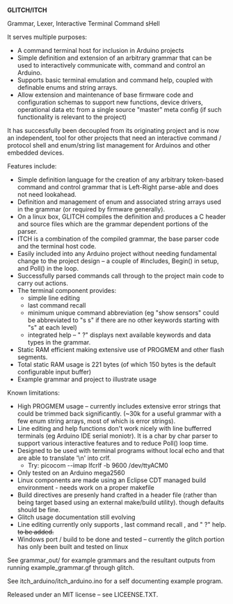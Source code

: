 **GLITCH/ITCH**

Grammar, Lexer, Interactive Terminal Command sHell

It serves multiple purposes:

- A command terminal host for inclusion in Arduino projects
- Simple definition and extension of an arbitrary grammar that can be used to interactively communicate with, command and control an Arduino.
- Supports basic terminal emulation and command help, coupled with definable enums and string arrays.
- Allow extension and maintenance of base firmware code and configuration schemas to support new functions, device drivers, operational data etc from a single source &quot;master&quot; meta config (if such functionality is relevant to the project)

It has successfully been decoupled from its originating project and is now an independent, tool for other projects that need an interactive command / protocol shell and enum/string list management for Arduinos and other embedded devices.

Features include:

- Simple definition language for the creation of any arbitrary token-based command and control grammar that is Left-Right parse-able and does not need lookahead.
- Definition and management of enum and associated string arrays used in the grammar (or required by firmware generally).
- On a linux box, GLITCH compiles the definition and produces a C header and source files which are the grammar dependent portions of the parser.
- ITCH is a combination of the compiled grammar, the base parser code and the terminal host code.
- Easily included into any Arduino project without needing fundamental change to the project design – a couple of #includes, Begin() in setup, and Poll() in the loop.
- Successfully parsed commands call through to the project main code to carry out actions.
- The terminal component provides: 
  - simple line editing
  - last command recall
  - minimum unique command abbreviation (eg &quot;show sensors&quot; could be abbreviated to &quot;s s&quot; if there are no other keywords starting with &quot;s&quot; at each level)
  - integrated help – &quot; ?&quot; displays next available keywords and data types in the grammar.
- Static RAM efficient making extensive use of PROGMEM and other flash segments.
- Total static RAM usage is 221 bytes (of which 150 bytes is the default configurable input buffer)
- Example grammar and project to illustrate usage

Known limitations:

- High PROGMEM usage – currently includes extensive error strings that could be trimmed back significantly. (~30k for a useful grammar with a few enum string arrays, most of which is error strings).
- Line editing and help functions don't work nicely with line bufferred terminals (eg Arduino IDE serial moniotr). It is a char by char parser to support various interactive features and to reduce Poll() loop time.
- Designed to be used with terminal programs without local echo and that are able to translate '\n' into crlf.
  - Try: picocom --imap lfcrlf -b 9600 /dev/ttyACM0
- Only tested on an Arduino mega2560
- Linux components are made using an Eclipse CDT managed build environment - needs work on a proper makefile
- Build directives are presenly hand crafted in a header file (rather than being target based using an external make/build utility). though defaults should be fine.
- Glitch usage documentation still evolving
- Line editing currently only supports <backspace>, last command recall <up-arrow>, and " ?" help. <left> <right> <del> to be added.
- Windows port / build to be done and tested – currently the glitch portion has only been built and tested on linux

See grammar\_out/ for example grammars and the resultant outputs from running example\_grammar.gf through glitch.

See itch\_arduino/itch\_arduino.ino for a self documenting example program.

Released under an MIT license – see LICEENSE.TXT.
